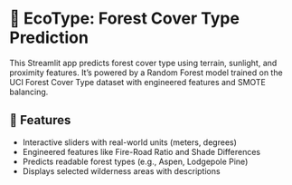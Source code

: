 # 🌲 EcoType: Forest Cover Type Prediction

This Streamlit app predicts forest cover type using terrain, sunlight, and proximity features. It’s powered by a Random Forest model trained on the UCI Forest Cover Type dataset with engineered features and SMOTE balancing.

## 🚀 Features

- Interactive sliders with real-world units (meters, degrees)
- Engineered features like Fire-Road Ratio and Shade Differences
- Predicts readable forest types (e.g., Aspen, Lodgepole Pine)
- Displays selected wilderness areas with descriptions


